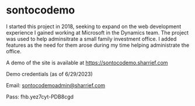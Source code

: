 # sontocodemo

I started this project in 2018, seeking to expand on the web development experience I gained working at Microsoft in the Dynamics team. The project was used to help adminsitrate a small family investment office. I added features as the need for them arose during my time helping administrate the office.

A demo of the site is available at https://sontocodemo.sharrief.com

Demo credentials (as of 6/29/2023)

Email: sontocodemoadmin@sharrief.com

Pass: fhb.yez7cyt-PDB8cgd
